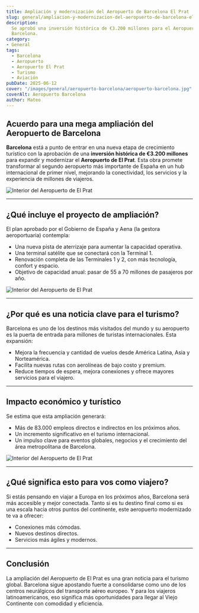 ```yaml
---
title: Ampliación y modernización del Aeropuerto de Barcelona El Prat
slug: general/ampliacion-y-modernizacion-del-aeropuerto-de-barcelona-el-prat
description: 
  Se aprobó una inversión histórica de €3.200 millones para el Aeropuerto de
  Barcelona.
category: 
- General
tags:
  - Barcelona
  - Aeropuerto
  - Aeropuerto El Prat
  - Turismo
  - Aviación
pubDate: 2025-06-12
cover: "/images/general/aeropuerto-barcelona/aeropuerto-barcelona.jpg"
coverAlt: Aeropuerto Barcelona
author: Mateo
---
```


## Acuerdo para una mega ampliación del Aeropuerto de Barcelona

**Barcelona** está a punto de entrar en una nueva etapa de crecimiento turístico con la aprobación de una **inversión histórica de €3.200 millones** para expandir y modernizar el **Aeropuerto de El Prat**. Esta obra promete transformar al segundo aeropuerto más importante de España en un hub internacional de primer nivel, mejorando la conectividad, los servicios y la experiencia de millones de viajeros.

<img src="/images/general/aeropuerto-barcelona/aeropuerto-barcelona2.jpg" alt="Interior del Aeropuerto de El Prat">

***

## ¿Qué incluye el proyecto de ampliación?

El plan aprobado por el Gobierno de España y Aena (la gestora aeroportuaria) contempla:

* Una nueva pista de aterrizaje para aumentar la capacidad operativa. 
* Una terminal satélite que se conectará con la Terminal 1. 
* Renovación completa de las Terminales 1 y 2, con más tecnología, confort y espacio. 
* Objetivo de capacidad anual: pasar de 55 a 70 millones de pasajeros por año. 
<img src="/images/general/aeropuerto-barcelona/aeropuerto-barcelona3.jpg" alt="Interior del Aeropuerto de El Prat">

***

## ¿Por qué es una noticia clave para el turismo?

Barcelona es uno de los destinos más visitados del mundo y su aeropuerto es la puerta de entrada para millones de turistas internacionales. Esta expansión:

* Mejora la frecuencia y cantidad de vuelos desde América Latina, Asia y Norteamérica. 
* Facilita nuevas rutas con aerolíneas de bajo costo y premium. 
* Reduce tiempos de espera, mejora conexiones y ofrece mayores servicios para el viajero. 

***

## Impacto económico y turístico

Se estima que esta ampliación generará:

* Más de 83.000 empleos directos e indirectos en los próximos años. 
* Un incremento significativo en el turismo internacional. 
* Un impulso clave para eventos globales, negocios y el crecimiento del área metropolitana de Barcelona. 
<img src="/images/general/aeropuerto-barcelona/aeropuerto-de-barcelona-1200x630-1.webp" alt="Interior del Aeropuerto de El Prat">

***

## ¿Qué significa esto para vos como viajero?

Si estás pensando en viajar a Europa en los próximos años, Barcelona será más accesible y mejor conectada. Tanto si es tu destino final como si es una escala hacia otros puntos del continente, este aeropuerto modernizado te va a ofrecer:

* Conexiones más cómodas. 
* Nuevos destinos directos. 
* Servicios más ágiles y modernos. 

***

## Conclusión

La ampliación del Aeropuerto de El Prat es una gran noticia para el turismo global. Barcelona sigue apostando fuerte a consolidarse como uno de los centros neurálgicos del transporte aéreo europeo. Y para los viajeros latinoamericanos, eso significa más oportunidades para llegar al Viejo Continente con comodidad y eficiencia.
